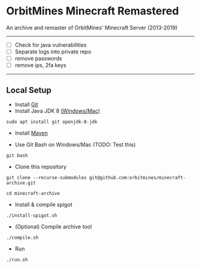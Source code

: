 # OrbitMines Minecraft Remastered
An archive and remaster of OrbitMines' Minecraft Server (2013-2019)

---

- [ ] Check for java vulnerabilities
- [ ] Separate logs into private repo
- [ ] remove passwords
- [ ] remove ips, 2fa keys

---

## Local Setup

- Install [Git](https://git-scm.com/downloads)
- Install Java JDK 8 [(Windows/Mac)](https://www.oracle.com/nl/java/technologies/javase/javase8-archive-downloads.html)
```
sudo apt install git openjdk-8-jdk
```
- Install [Maven](https://maven.apache.org/install.html)

- Use Git Bash on Windows/Mac (TODO: Test this)
```
git bash
```

- Clone this repository
```
git clone --recurse-submodules git@github.com:orbitmines/minecraft-archive.git
```

```
cd minecraft-archive
```

- Install & compile spigot
```
./install-spigot.sh
```

- (Optional) Compile archive tool
```
./compile.sh
```

- Run
```
./run.sh
```